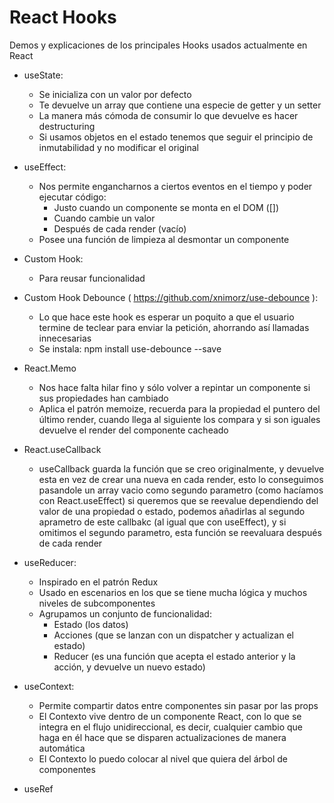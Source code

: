 # React Hooks

Demos y explicaciones de los principales Hooks usados actualmente en React

- useState:
    - Se inicializa con un valor por defecto
    - Te devuelve un array que contiene una especie de getter y un setter
    - La manera más cómoda de consumir lo que devuelve es hacer destructuring
    - Si usamos objetos en el estado tenemos que seguir el principio de inmutabilidad y no modificar el original
  
- useEffect:
    - Nos permite engancharnos a ciertos eventos en el tiempo y poder ejecutar código:
        - Justo cuando un componente se monta en el DOM ([])
        - Cuando cambie un valor
        - Después de cada render (vacío)
    - Posee una función de limpieza al desmontar un componente

- Custom Hook:
    - Para reusar funcionalidad

- Custom Hook Debounce ( https://github.com/xnimorz/use-debounce ):
    - Lo que hace este hook es esperar un poquito a que el usuario termine de teclear para enviar la petición, ahorrando así llamadas innecesarias
    - Se instala: npm install use-debounce --save

- React.Memo
    - Nos hace falta hilar fino y sólo volver a repintar un componente si sus propiedades han cambiado
    - Aplica el patrón memoize, recuerda para la propiedad el puntero del último render, cuando llega al siguiente los compara y si son iguales devuelve el render del componente cacheado

- React.useCallback
    - useCallback guarda la función que se creo originalmente, y devuelve esta en vez de crear una nueva en cada render, esto lo conseguimos pasandole un array vacio como segundo parametro (como hacíamos con React.useEffect) si queremos que se reevalue dependiendo del valor de una propiedad o estado, podemos añadirlas al segundo aprametro de este callbakc (al igual que con useEffect), y si omitimos el segundo parametro, esta función se reevaluara después de cada render

- useReducer:
    - Inspirado en el patrón Redux
    - Usado en escenarios en los que se tiene mucha lógica y muchos niveles de subcomponentes
    - Agrupamos un conjunto de funcionalidad:
      - Estado (los datos)
      - Acciones (que se lanzan con un dispatcher y actualizan el estado)
      - Reducer (es una función que acepta el estado anterior y la acción, y devuelve un nuevo estado)

- useContext:
    - Permite compartir datos entre componentes sin pasar por las props
    - El Contexto vive dentro de un componente React, con lo que se integra en el flujo unidireccional, es decir, cualquier cambio que haga en él hace que se disparen actualizaciones de manera automática
    - El Contexto lo puedo colocar al nivel que quiera del árbol de componentes

- useRef